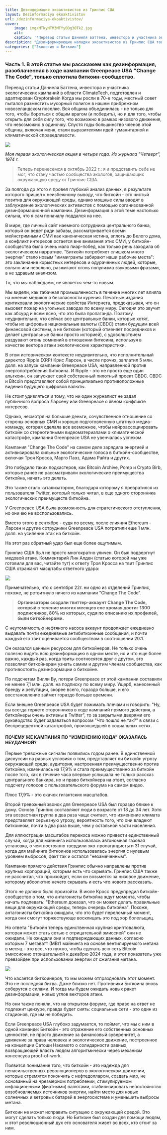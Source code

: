 ```yaml
---
title: Дезинформация экоактивистов из Гринпис США
layout: Dezinformaciya ekoaktivistov
url: /dezinformaciya-ekoaktivistov/
cover:
    image: img/MTkyNTM3MTYyODg3OTk2.jpg
    alt: 
    caption: '*Перевод статьи Дэниеля Баттена, инвестора и участника экологических кампаний в области ClimateTech, подготовлен и адаптирован Bitrakein*'
description: "Дезинформирующие нападки экоактивистов из Гринпис США только подстегивают и гальванизируют биткойнеров"
categories: ["Экология и Биткоин"]
---
```


### <h3> Часть 1. В этой статье мы расскажем как дезинформация, разоблаченная в ходе кампании Greenpeace USA "Change The Code", только сплотила биткоин-сообщество. </h3>

Перевод статьи Дэниеля Баттена, инвестора и участника экологических кампаний в области ClimateTech, подготовлен и адаптирован Cryptorakein
Когда мы росли в 70-е годы, местный совет пытался разместить мусорный полигон в нашем прибрежном новозеландском поселке. Вся община объединилась - не только для того, чтобы бороться с общим врагом (и победить), но и для того, чтобы открыть для себя силу того, что возможно в рамках низового движения, что невозможно в одиночку. Спустя годы большинство членов этой общины, включая меня, стали выразителями идей гуманитарной и климатической справедливости.

![](/img/MTkzNDY1MTAyOTIwMzI4.jpg "")

*Моя первая экологическая акция в четыре года. Из журнала "Четверг", 1974 г.*

> Теперь перенесемся в октябрь 2022 г.: я и представить себе не мог, что стану частью сообщества экологов, защищающих окружающую среду от Гринпис США.

За полгода до этого я провел глубокий анализ данных, в результате которого пришел к неизбежному выводу, что биткойн - это чистый позитив для окружающей среды, однако мощные силы вводят в заблуждение экологических активистов с помощью организованной дезинформационной кампании. Дезинформация в этой теме настолько сильна, что я сам поначалу поддался на нее.

В мире, где личный сайт наемного сотрудника центрального банка, который он ведет ради забавы, рассматривается всеми мейнстримными СМИ как каноническая истина, вплоть до Белого дома, а конфликт интересов остается вне внимания этих СМИ, у биткойн-сообщества было очень мало пиар-побед, как только речь заходила об экологическом нарративе. "Биткойн потребляет слишком много энергии" стало новым "иммигранты забирают наши рабочие места": это заклинание корыстных интересов и одураченных людей, которые, вольно или невольно, разжигают огонь популизма звуковыми фразами, а не здравым анализом.

То, что мы наблюдаем, не является чем-то новым.

Мы видели, как табачная промышленность в течение многих лет влияла на мнение медиков о безопасности курения. Печатные издания критиковали экологические свойства Интернета, предсказывая, что он вызовет пожар на угольных заводах по всему миру. Сегодня это звучит как абсурд и всем ясно, что это была пропаганда. Поэтому неудивительно, что сейчас все центральные банки, которые хотят, чтобы их цифровые национальные валюты (CBDC) стали будущим всей финансовой системы, а не биткоин (который отменяет посредников и делает центральные банки просто историей), с удовольствием раздувают огонь сомнений в отношении биткоина, используя в качестве вектора атаки экологические характеристики.

В этом историческом контексте неудивительно, что исполнительный директор Ripple (XRP) Крис Ларсен, в числе прочих, заплатил 5 млн. долл. на запуск кампании Greenpeace USA, направленной против энергопотребления биткоина. И Ripple - это не просто еще один альткоин, он запускает свой собственный пилотный проект CBDC. CBDC и Bitcoin представляют собой принципиально противоположные видения будущего цифровой валюты.

Не стоит удивляться и тому, что ни один журналист не задал публичного вопроса Ларсену или Greenpeace о явном конфликте интересов.

Однако, несмотря на большие деньги, сочувственное отношение со стороны основных СМИ и хорошо подготовленную штатную медиа-команду, которая сделала все возможное, чтобы нейроассоциировать биткойн со стереотипными видеоматериалами о климатической катастрофе, кампания Greenpeace USA не увенчалась успехом.

Кампания "Change The Code" на самом деле зарядила энергией и активизировала сильные экологические голоса в биткойн-сообществе, включая Троя Кросса, Марго Паэз, Адама Райта и других.

Это побудило таких подкастеров, как Bitcoin Archive, Pomp и Crypto Birb, которые ранее не рассматривали экологические преимущества биткойна, начать это делать.

Это также стало катализатором, благодаря которому я превратился из пользователя Twitter, который только читал, в еще одного сторонника экологических преимуществ биткойна.

У Greenpeace USA была возможность для стратегического отступления, но они ею не воспользовались.

Вместо этого в сентябре - судя по всему, после слияния Ethereum - Ларсен и другие сотрудники Greenpeace USA потратили еще 1 млн. долл. на усиление атак на биткойн.

На этот раз обратный удар был еще более ощутимым.

Гринпис США был не просто многократно уличен. Он был подвергнут медовой атаке. Комментарий Лин Алден (статью которой мы уже готовили для вас, читайте тут) к ответу Троя Кросса на твит Гринпис США отражают масштабы ответного удара:

![](/img/rdufkg.jpg "")

Примечательно, что с сентября 22г. ни одно из отделений Гринпис, похоже, не ретвитнуло ничего из кампании "Change The Code".

> **Организаторы создали твиттер-аккаунт Change The Code, который в течение многих месяцев еле хромая достиг 1300 подписчиков, 80% из которых, судя по описанию их профилей, были биткойнерами.**

С неутомимостью нефтяного насоса аккаунт продолжает ежедневно выдавать почти ежедневные антибиткоинные сообщения, и почти каждый его твит оценивается сообществом в соотношении 20:1.

Он оказался ценным ресурсом для биткойнеров. Не только очень полезно видеть всю дезинформацию в одном месте, но и что еще более важно, каждый раз, когда твиты соотносятся друг с другом, это позволяет биткойнерам узнать самим и другим членам сообщества, как противостоять дезинформации о биткойне.

По подсчетам Вилли Ву, потери Greenpeace от этой кампании составили не менее 7,1 млн. долл. на подписку по всему миру. Ущерб, нанесенный бренду и репутации, скорее всего, гораздо больше, и его восстановление займет гораздо больше времени.

Если внешне Greenpeace USA будет пожимать плечами и говорить: "Ну, вы всегда теряете сторонников в ходе кампаний прямого действия, а биткойнеры очень активны в Twitter", то за закрытыми дверями его руководство будет задаваться вопросом "Что пошло не так?" в связи с беспрецедентной катастрофой, произошедшей в социальных сетях.

#### <h4> ПОЧЕМУ ЖЕ КАМПАНИЯ ПО "ИЗМЕНЕНИЮ КОДА" ОКАЗАЛАСЬ НЕУДАЧНОЙ? </h4>

Первые тревожные сигналы появились годом ранее. В единственной дискуссии на равных условиях о том, представляет ли биткойн угрозу окружающей среде, аудитория, настроенная преимущественно против биткойна, изменилась на 17,9% и стала преимущественно за биткойн после того, как в течение часа впервые услышала не только рассказ центрального банкира, но и право биткойнера на ответ, согласно подсчету голосов с пользовательского форума на самом видео.

Плюс 17,9% - это скачок гигантских масштабов.

Второй тревожный звонок для Greenpeace USA был гораздо ближе к дому. Основу Гринпис составляют люди в возрасте от 18 до 34 лет. Хотя эта возрастная группа в два раза чаще считает, что изменение климата представляет серьезную угрозу, вероятность того, что они владеют биткоином, почти в два раза выше, чем у остальной части населения.

Для иллюстрации масштабов перекоса можно привести единственный случай, когда для майнинга использовалась автономная газовая установка, о чем постоянно твердили эко-пропагандисты и 31 случай, когда для майнинга биткоинов использовалась энергия с нулевым уровнем выбросов, факт так и остался "незамеченным".

Кампании прямого действия Гринпис обычно направлены против крупных корпораций, которым есть что скрывать. Гринпис США также не рассчитал, что произойдет, если он возьмется за низовое движение, которому абсолютно нечего скрывать и есть что нового рассказать.

Этого не должно было произойти. В июле Кросс предупредил биткойн-сообщество о том, что антагонисты биткойна ждут момента, чтобы начать подпевать: "Ethereum доказал, что он может делать правильные вещи для окружающей среды, теперь очередь биткойна". Похоже, антагонисты биткойна ожидали, что это будет переломный момент, когда они смогут торжествующе восклицать это под хор болельщиц.

Но ответа "Биткойн теперь единственная крупная криптовалюта, которая может стать сетью с отрицательной эмиссией" они не ожидали. Не ожидали они и подтверждающих данных, согласно которым 7 мегаватт (МВт) майнинга на основе вентилируемого метана в месяц - это все, что нужно, чтобы сделать всю сеть Bitcoin эмиссионно отрицательной к декабрю 2024 года, и этот показатель уже превзойден при использовании энергии от сжигания метана.


![](/img/MTkzNDY1MTAyOTIwMzkz.jpg "")


Что касается биткоинеров, то мы можем отпраздновать этот момент. Это не последняя битва. Даже близко нет. Противники Биткоина вновь соберутся с силами. И тогда мы будем ожидать новых ракет дезинформации, новых углов векторов атаки.

Но они также поняли, что на открытом форуме, где право на ответ не подлежит цензуре, правда будет сиять: социальные сети - это один из стадионов, где им не победить.

Если Greenpeace USA глубоко задумается, то поймет, что мы с ним в одной команде: Биткойн - это отражение его собственных основных ценностей, не просто движение за финансовый суверенитет, а движение за права человека и экологическое движение, построенное на концепции Сатоши Накамото о солидарности равных, возвращающей власть людям алгоритмически через механизм консенсуса proof-of-work.

Появится понимание того, что биткойн - это надежда для ненасильственных революционеров в экологическом движении, которые стремятся покончить с нефтедолларом, создать мир, не основанный на чрезмерном потреблении, стимулируемом инфляционными (фиатными) валютами, стабилизировать непостоянство возобновляемых источников энергии, найти место для новых солнечных и ветровых батарей в энергосистеме и уменьшить выбросы метана.

Биткоин не может исправить ситуацию с окружающей средой. Это могут сделать только люди. Но Биткоин был создан для помощи людям, и этот революционный дух его основателя живет во всех, кто стоит за ним.